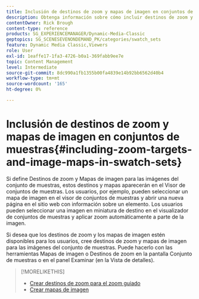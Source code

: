 ```yaml
---
title: Inclusión de destinos de zoom y mapas de imagen en conjuntos de muestras
description: Obtenga información sobre cómo incluir destinos de zoom y mapas de imagen en conjuntos de muestras en Adobe Dynamic Media Classic.
contentOwner: Rick Brough
content-type: reference
products: SG_EXPERIENCEMANAGER/Dynamic-Media-Classic
geptopics: SG_SCENESEVENONDEMAND_PK/categories/swatch_sets
feature: Dynamic Media Classic,Viewers
role: User
exl-id: 1eaffe17-1fa3-4726-b0a1-369fabb9ee7e
topic: Content Management
level: Intermediate
source-git-commit: 8dc990a1fb1355b00fa4839e14b92bb6562d40b4
workflow-type: tm+mt
source-wordcount: '165'
ht-degree: 0%

---
```


# Inclusión de destinos de zoom y mapas de imagen en conjuntos de muestras{#including-zoom-targets-and-image-maps-in-swatch-sets}

Si define Destinos de zoom y Mapas de imagen para las imágenes del conjunto de muestras, estos destinos y mapas aparecerán en el Visor de conjuntos de muestras. Los usuarios, por ejemplo, pueden seleccionar un mapa de imagen en el visor de conjuntos de muestras y abrir una nueva página en el sitio web con información sobre un elemento. Los usuarios pueden seleccionar una imagen en miniatura de destino en el visualizador de conjuntos de muestras y aplicar zoom automáticamente a parte de la imagen.

Si desea que los destinos de zoom y los mapas de imagen estén disponibles para los usuarios, cree destinos de zoom y mapas de imagen para las imágenes del conjunto de muestras. Puede hacerlo con las herramientas Mapas de imagen o Destinos de zoom en la pantalla Conjunto de muestras o en el panel Examinar (en la Vista de detalles).

>[!MORELIKETHIS]
>
>* [Crear destinos de zoom para el zoom guiado](creating-zoom-targets-guided-zoom.md#creating_zoom_targets_for_guided_zoom)
>* [Crear mapas de imagen](creating-image-maps.md#creating_image_maps)
